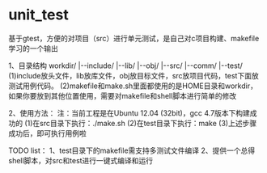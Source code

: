 # unit_test
基于gtest，方便的对项目（src）进行单元测试，是自己对c项目构建、makefile学习的一个输出

1、目录结构
workdir/
  |--include/
  |--lib/
  |--obj/
  |--src/
      |--comm/
  |--test/
(1)include放头文件，lib放库文件，obj放目标文件，src放项目代码，test下面放测试用例代码。
(2)makefile和make.sh里面都使用的是HOME目录和workdir，如果你要放到其他位置使用，需要对makefile和shell脚本进行简单的修改

2、使用方法：
注：当前工程是在Ubuntu 12.04 (32bit)，gcc 4.7版本下构建成功的
(1)在src目录下执行：./make.sh
(2)在test目录下执行：make
(3)上述步骤成功后，即可执行用例啦

TODO list：
1、test目录下的makefile需支持多测试文件编译
2、提供一个总得shell脚本，对src和test进行一键式编译和运行
